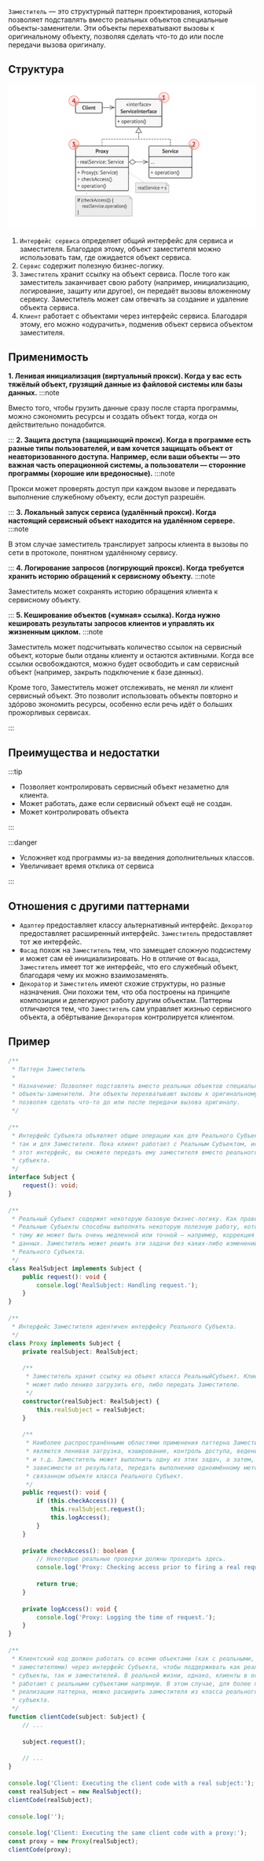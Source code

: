 `Заместитель` — это структурный паттерн проектирования, который позволяет подставлять вместо реальных объектов
специальные объекты-заменители.
Эти объекты перехватывают вызовы к оригинальному объекту, позволяя сделать что-то до или после передачи вызова
оригиналу.

## Структура

![img.png](00%20-%20Hard/OOP/Patterns/Structural/Proxy/img.png)

1. `Интерфейс сервиса` определяет общий интерфейс для сервиса и заместителя. Благодаря этому, объект заместителя можно
   использовать там, где ожидается объект сервиса.
2. `Сервис` содержит полезную бизнес-логику.
3. `Заместитель` хранит ссылку на объект сервиса. После того как заместитель заканчивает свою работу (например,
   инициализацию, логирование, защиту или другое), он передаёт вызовы вложенному сервису. Заместитель может сам отвечать
   за создание и удаление объекта сервиса.
4. `Клиент` работает с объектами через интерфейс сервиса. Благодаря этому, его можно «одурачить», подменив объект
   сервиса объектом заместителя.

## Применимость

**1. Ленивая инициализация (виртуальный прокси). Когда у вас есть тяжёлый объект, грузящий данные из файловой системы
или базы данных.**
:::note

Вместо того, чтобы грузить данные сразу после старта программы, можно сэкономить ресурсы и создать объект тогда, когда
он действительно понадобится.

:::
**2. Защита доступа (защищающий прокси). Когда в программе есть разные типы пользователей, и вам хочется защищать объект
от неавторизованного доступа. Например, если ваши объекты — это важная часть операционной системы, а пользователи —
сторонние программы (хорошие или вредоносные).**
:::note

Прокси может проверять доступ при каждом вызове и передавать выполнение служебному объекту, если доступ разрешён.

:::
**3. Локальный запуск сервиса (удалённый прокси). Когда настоящий сервисный объект находится на удалённом сервере.**
:::note

В этом случае заместитель транслирует запросы клиента в вызовы по сети в протоколе, понятном удалённому сервису.

:::
**4. Логирование запросов (логирующий прокси). Когда требуется хранить историю обращений к сервисному объекту.**
:::note

Заместитель может сохранять историю обращения клиента к сервисному объекту.

:::
**5. Кеширование объектов («умная» ссылка). Когда нужно кешировать результаты запросов клиентов и управлять их жизненным
циклом.**
:::note

Заместитель может подсчитывать количество ссылок на сервисный объект, которые были отданы клиенту и остаются активными.
Когда все ссылки освобождаются, можно будет освободить и сам сервисный объект (например, закрыть подключение к базе
данных).

Кроме того, Заместитель может отслеживать, не менял ли клиент сервисный объект. Это позволит использовать объекты
повторно и здóрово экономить ресурсы, особенно если речь идёт о больших прожорливых сервисах.

:::

## Преимущества и недостатки

:::tip

* Позволяет контролировать сервисный объект незаметно для клиента.
* Может работать, даже если сервисный объект ещё не создан.
* Может контролировать объекта

:::

:::danger

* Усложняет код программы из-за введения дополнительных классов.
* Увеличивает время отклика от сервиса

:::

## Отношения с другими паттернами

* `Адаптер` предоставляет классу альтернативный интерфейс. `Декоратор` предоставляет расширенный
  интерфейс. `Заместитель` предоставляет тот же интерфейс.
* `Фасад` похож на `Заместитель` тем, что замещает сложную подсистему и может сам её инициализировать. Но в отличие
  от `Фасада`, `Заместитель` имеет тот же интерфейс, что его служебный объект, благодаря чему их можно взаимозаменять.
* `Декоратор` и `Заместитель` имеют схожие структуры, но разные назначения. Они похожи тем, что оба построены на
  принципе композиции и делегируют работу другим объектам. Паттерны отличаются тем, что `Заместитель` сам управляет жизнью
  сервисного объекта, а обёртывание `Декораторов` контролируется клиентом.

## Пример

```ts
/**
 * Паттерн Заместитель
 *
 * Назначение: Позволяет подставлять вместо реальных объектов специальные
 * объекты-заменители. Эти объекты перехватывают вызовы к оригинальному объекту,
 * позволяя сделать что-то до или после передачи вызова оригиналу.
 */

/**
 * Интерфейс Субъекта объявляет общие операции как для Реального Субъекта,
 * так и для Заместителя. Пока клиент работает с Реальным Субъектом, используя
 * этот интерфейс, вы сможете передать ему заместителя вместо реального
 * субъекта.
 */
interface Subject {
    request(): void;
}

/**
 * Реальный Субъект содержит некоторую базовую бизнес-логику. Как правило,
 * Реальные Субъекты способны выполнять некоторую полезную работу, которая к
 * тому же может быть очень медленной или точной – например, коррекция входных
 * данных. Заместитель может решить эти задачи без каких-либо изменений в коде
 * Реального Субъекта.
 */
class RealSubject implements Subject {
    public request(): void {
        console.log('RealSubject: Handling request.');
    }
}

/**
 * Интерфейс Заместителя идентичен интерфейсу Реального Субъекта.
 */
class Proxy implements Subject {
    private realSubject: RealSubject;

    /**
     * Заместитель хранит ссылку на объект класса РеальныйСубъект. Клиент
     * может либо лениво загрузить его, либо передать Заместителю.
     */
    constructor(realSubject: RealSubject) {
        this.realSubject = realSubject;
    }

    /**
     * Наиболее распространёнными областями применения паттерна Заместитель
     * являются ленивая загрузка, кэширование, контроль доступа, ведение журнала
     * и т.д. Заместитель может выполнить одну из этих задач, а затем, в
     * зависимости от результата, передать выполнение одноимённому методу в
     * связанном объекте класса Реального Субъект.
     */
    public request(): void {
        if (this.checkAccess()) {
            this.realSubject.request();
            this.logAccess();
        }
    }

    private checkAccess(): boolean {
        // Некоторые реальные проверки должны проходить здесь.
        console.log('Proxy: Checking access prior to firing a real request.');

        return true;
    }

    private logAccess(): void {
        console.log('Proxy: Logging the time of request.');
    }
}

/**
 * Клиентский код должен работать со всеми объектами (как с реальными, так и
 * заместителями) через интерфейс Субъекта, чтобы поддерживать как реальные
 * субъекты, так и заместителей. В реальной жизни, однако, клиенты в основном
 * работают с реальными субъектами напрямую. В этом случае, для более простой
 * реализации паттерна, можно расширить заместителя из класса реального
 * субъекта.
 */
function clientCode(subject: Subject) {
    // ...

    subject.request();

    // ...
}

console.log('Client: Executing the client code with a real subject:');
const realSubject = new RealSubject();
clientCode(realSubject);

console.log('');

console.log('Client: Executing the same client code with a proxy:');
const proxy = new Proxy(realSubject);
clientCode(proxy);
```